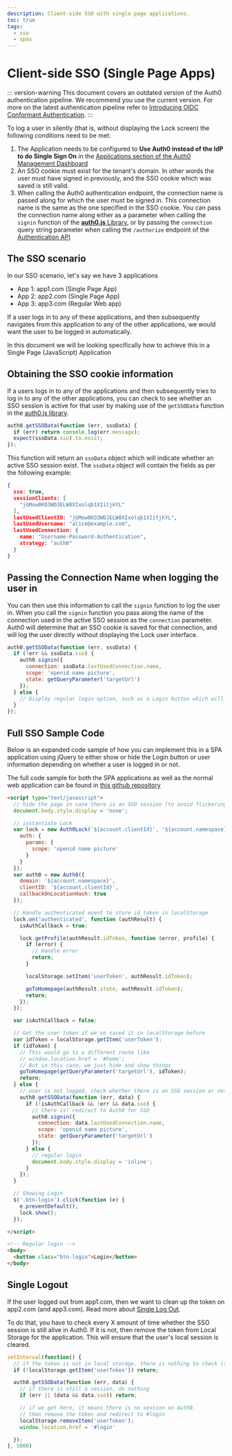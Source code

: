 ```yaml
---
description: Client-side SSO with single page applications.
toc: true
tags:
  - sso
  - spas
---
```

# Client-side SSO (Single Page Apps)

::: version-warning
This document covers an outdated version of the Auth0 authentication pipeline. We recommend you use the current version. For more on the latest authentication pipeline refer to [Introducing OIDC Conformant Authentication](/api-auth/intro).
:::

To log a user in silently (that is, without displaying the Lock screen) the following conditions need to be met:

1. The Application needs to be configured to **Use Auth0 instead of the IdP to do Single Sign On** in the [Applications section of the Auth0 Management Dashboard](${manage_url}/#/applications)
2. An SSO cookie must exist for the tenant's domain. In other words the user must have signed in previously, and the SSO cookie which was saved is still valid.
3. When calling the Auth0 authentication endpoint, the connection name is passed along for which the user must be signed in. This connection name is the same as the one specified in the SSO cookie. You can pass the connection name along either as a parameter when calling the `signin` function of the [**auth0.js** Library](/libraries/auth0js), or by passing the `connection` query string parameter when calling the `/authorize` endpoint of the [Authentication API](/api/authentication)

## The SSO scenario

In our SSO scenario, let's say we have 3 applications

* App 1: app1.com (Single Page App)
* App 2: app2.com (Single Page App)
* App 3: app3.com (Regular Web app)

If a user logs in to any of these applications, and then subsequently navigates from this application to any of the other applications, we would want the user to be logged in automatically. 

In this document we will be looking specifically how to achieve this in a Single Page (JavaScript) Application

## Obtaining the SSO cookie information  

If a users logs in to any of the applications and then subsequently tries to log in to any of the other applications, you can check to see whether an SSO session is active for that user by making use of the `getSSOData` function in the [auth0.js library](/libraries/auth0js#sso).

```js
auth0.getSSOData(function (err, ssoData) {
  if (err) return console.log(err.message);
  expect(ssoData.sso).to.exist;
});
```

This function will return an `ssoData` object which will indicate whether an active SSO session exist. The `ssoData` object will contain the fields as per the following example:

```json
{
  sso: true,
  sessionClients: [
    "jGMow0KO3WDJELW8XIxolqb1XIitjkYL"
  ],
  lastUsedClientID: "jGMow0KO3WDJELW8XIxolqb1XIitjkYL",
  lastUsedUsername: "alice@example.com",
  lastUsedConnection: {
    name: "Username-Password-Authentication",
    strategy: "auth0"
  }
}
```

## Passing the Connection Name when logging the user in

You can then use this information to call the `signin` function to log the user in. When you call the `signin` function you pass along the name of the connection used in the active SSO session as the `connection` parameter. Auth0 will determine that an SSO cookie is saved for that connection, and will log the user directly without displaying the Lock user interface. 


```js
auth0.getSSOData(function (err, ssoData) {
  if (!err && ssoData.sso) {
    auth0.signin({
      connection: ssoData.lastUsedConnection.name,
      scope: 'openid name picture',
      state: getQueryParameter('targetUrl')
    });
  } else {
    // Display regular login option, such as a Login button which will invoke Lock
  }
});
```

## Full SSO Sample Code

Below is an expanded code sample of how you can implement this in a SPA application using jQuery to either show or hide the Login button or user information depending on whether a user is logged in or not. 

The full code sample for both the SPA applications as well as the normal web application can be found in [this github repository](https://github.com/auth0/auth0-sso-sample/tree/master/app1.com)

```html
<script type="text/javascript">
  // hide the page in case there is an SSO session (to avoid flickering)
  document.body.style.display = 'none';

  // instantiate Lock
  var lock = new Auth0Lock('${account.clientId}', '${account.namespace}', {
    auth: {
      params: {
        scope: 'openid name picture'
      }
    }
  });
  var auth0 = new Auth0({
    domain: '${account.namespace}',
    clientID: '${account.clientId}',
    callbackOnLocationHash: true
  });

  // Handle authenticated event to store id_token in localStorage
  lock.on("authenticated", function (authResult) {
    isAuthCallback = true;

    lock.getProfile(authResult.idToken, function (error, profile) {
      if (error) {
        // Handle error
        return;
      }

      localStorage.setItem('userToken', authResult.idToken);

      goToHomepage(authResult.state, authResult.idToken);
      return;
    });
  });

  var isAuthCallback = false;

  // Get the user token if we've saved it in localStorage before
  var idToken = localStorage.getItem('userToken');
  if (idToken) {
    // This would go to a different route like
    // window.location.href = '#home';
    // But in this case, we just hide and show things
    goToHomepage(getQueryParameter('targetUrl'), idToken);
    return;
  } else {
    // user is not logged, check whether there is an SSO session or not
    auth0.getSSOData(function (err, data) {
      if (!isAuthCallback && !err && data.sso) {
        // there is! redirect to Auth0 for SSO
        auth0.signin({
          connection: data.lastUsedConnection.name,
          scope: 'openid name picture',
          state: getQueryParameter('targetUrl')
        });
      } else {
        // regular login
        document.body.style.display = 'inline';
      }
    });
  }

  // Showing Login
  $('.btn-login').click(function (e) {
    e.preventDefault();
    lock.show();
  });

</script>

<!-- Regular login -->
<body>
  <button class="btn-login">Login</button>
</body>
```

## Single Logout

If the user logged out from app1.com, then we want to clean up the token on app2.com (and app3.com). Read more about [Single Log Out](/logout). 

To do that, you have to check every X amount of time whether the SSO session is still alive in Auth0. If it is not, then remove the token from Local Storage for the application. This will ensure that the user's local session is cleared.

```js
setInterval(function() {
  // if the token is not in local storage, there is nothing to check (that is, the user is already logged out)
  if (!localStorage.getItem('userToken')) return;

  auth0.getSSOData(function (err, data) {
    // if there is still a session, do nothing
    if (err || (data && data.sso)) return;

    // if we get here, it means there is no session on Auth0,
    // then remove the token and redirect to #login
    localStorage.removeItem('userToken');
    window.location.href = '#login'

  });
}, 5000)
```

